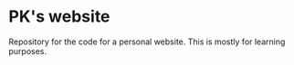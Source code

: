 # PK's website

Repository for the code for a personal website.
This is mostly for learning purposes.


